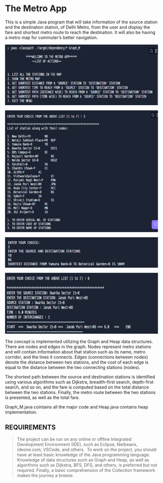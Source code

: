 # The Metro App

This is a simple Java program that will take information of the source station and the destination station, of Delhi Metro, from the user and display the fare and shortest metro route to reach the destination. It will also be having a metro map for commuter’s better navigation.

<p align="center">
<img src="demo/first.png" alt="demonstration" height="200" width="750" >  
</p>

<p align="center">
<img src="demo/second.png" alt="demonstration" height="400" width="750" >  
</p>

<p align="center">
<img src="demo/third.png" alt="demonstration" height="100" width="750" >  
</p>

<p align="center">
<img src="demo/fourth.png" alt="demonstration" height="200" width="750" >  
</p>

The concept is implemented utilizing the Graph and Heap data structures. There are nodes and edges in the graph. Nodes represent metro stations and will contain information about that station such as its name, metro corridor, and the lines it connects. Edges (connections between nodes) denote the distance between two stations, and the cost of each edge is equal to the distance between the two connecting stations (nodes).

The shortest path between the source and destination stations is identified using various algorithms such as Dijkstra, breadth-first search, depth-first search, and so on, and the fare is computed based on the total distance between the two stations. Finally, the metro route between the two stations is presented, as well as the total fare.

Graph_M.java cointains all the major code and Heap.java contains heap implementation.


##  REQUIREMENTS

> The project can be run on any online or offline Integrated Development Environment (IDE), such as Eclipse, Netbeans, ideone.com, VSCode, and others. 
> To work on the project, you should have at least basic knowledge of the Java programming language. 
> Knowledge of data structures such as Graph and Heap, as well as algorithms such as Dijkstra, BFS, DFS, and others, is preferred but not required. 
> Finally, a basic comprehension of the Collection framework makes the journey a breeze.
